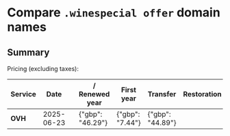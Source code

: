 # Compare `.winespecial offer` domain names

## Summary

Pricing (excluding taxes):

| Service | Date |  | / Renewed year | First year | Transfer | Restoration |
|--|--|--|--|--|--|--|
| **OVH** | 2025-06-23 |  | {"gbp": "46.29"} | {"gbp": "7.44"} | {"gbp": "44.89"} |  |
